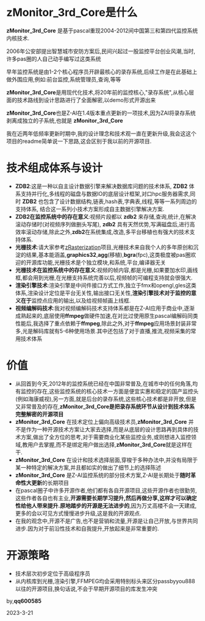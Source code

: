 # zMonitor_3rd_Core是什么

**zMonitor_3rd_Core** 是基于pascal重现2004-2012间中国第三和第四代监控系统内核技术.

2006年公安部提出智慧城市安防方案后,民间兴起过一股监控平台创业风潮,当时,许多pas圈的人自己动手编写过这类系统

早年监控系统是由1-2个核心程序员开辟最核心的录存系统,后续工作是在此基础上做外围应用,例如:前台监控,系统管理员,查询,等等

**zMonitor_3rd_Core**是用现代化技术,将20年前的监控核心,"录存系统",从核心层面的技术路线到设计思路进行了全面解密,以demo形式开源出来

**zMonitor_3rd_Core**也是Z-AI在1.4版本重点更新的一项技术,因为ZAI将录存系统剥离成独立的子系统,也就是 **zMonitor_3rd_Core**

我在近两年低频率更新时期中,我的设计理念和技术观一直在更新升级,我会这这个项目的readme简单说一下思路,这会区别于我以前的开源项目.


# 技术组成体系与设计

- **ZDB2**:这是一种以自主设计数据引擎来解决数据库问题的技术体系, **ZDB2** 体系支持并行化,多线程的磁盘与数据IO的底层设计框架,对口hpc服务器需求,同时 **ZDB2** 也包含了设计数据结构,链表,hash表,字典表,线程,等等一系列周边的支持体系, 结合这一系列小技术方案形成自主数据引擎解决方案.
- **ZDB2在监控系统中的存在意义**:视频片段都以 **zdb2** 来存储,查询,统计,在解决滚动存储时(对视频序列做删头写尾), **zdb2** 具有天然优势,写满磁盘后,进行高效率滚动存储,除此之外,**zdb2**在系统集成,改造,多平台移植也有强大的技术支持体系.
- **光栅技术**:请大家参考[zRasterization](https://github.com/PassByYou888/zRasterization)项目,光栅技术来自我个人的多年原创和沉淀的结果,基本能涵盖,**graphics32**,**agg**(移植),**bgra**(fpc),这类极度被pas圈欢迎的开源库功能,光栅技术是个独立模块,和系统,平台,编译器无关
- **光栅技术在监控系统中的存在意义**:视频的帧内容,都是光栅,如果要加水印,画线框,都会用到光栅,在光栅支持系统完善以后,视频帧的可编程支持就会很强大.
- **渲染引擎技术**:渲染引擎是中间件接口方式工作,独立于fmx和opengl,gles这类体系,渲染设计定位是平台无关性,输出接口无关性,**渲染引擎技术对于监控的意义在于**监控点应用的输出,以及给视频帧画上线框.
- **视频编解码技术**:我对视频编解码技术支持体系都是在Z-AI应用于商业中,逐渐成熟起来的,底层使用**ffmpeg**做硬件加速,在对比过使用原生pascal编解码同类性能后,我选择了重点依赖于**ffmpeg**,除此之外,对于**ffmpeg**应用场景封装非常多,光是解码库就有5-6种使用场景.其中还包括了对于直播,推流,视频采集的常用技术体系

# 价值

- 从回首到今天,2012年的监控系统已经在中国非常普及,在城市中的任何角落,均有监控的存在,这些监控系统的核心技术一方面是便宜实惠和稳定的国产监控头(例如海康威视),另一方面,就是后台的录存系统,这些核心技术都是非开放,但是又非常普及的存在,**zMonitor_3rd_Core是把录存系统环节从设计到技术体系完整解密的开源项目**
- **zMonitor_3rd_Core** 在技术定位上偏向高级技术员,**zMonitor_3rd_Core** 并不是作为一种开源技术方案让大家去选择,而是从底层的设计思路再到具体的技术方案,做出了全方位的思考,对于需要商业化某些监控业务,或则想进入监控领域,教用户去掌握,而不是绑定用户做出选择,**zMonitor_3rd_Core**就是这样在干.
- **zMonitor_3rd_Core** 在设计和技术选择层面,穿梭于多种办法中,并没有局限于某一种特定的解决方案,并且都如实的做出了细节上的选择陈述
- **zMonitor_3rd_Core** 是Z-AI监控系统的部分技术方案,Z-AI是长期处于**随时革命性大更新**的长期项目
- 在pascal圈子中许多开源作者,他们都有各自开源项目,这些开源作者也很勤劳,这些作者各自也有主业,**开源需要长期学习提升,然后再做分享,这样才可以确定性给他人带来提升.原地踏步的开源是无法进步的**,因为万丈高楼不会一天建成,更多的会以可见方式慢慢进步升级,这是我的开源观点.
- 在我的观念中,开源不是广告,也不是营销和流量,开源是让自己开放,与世界共同进步.因为对于前沿性技术和自我提升,开放起来是非常重要的.

# 开源策略

- 技术层次初步定位于高级程序员
- 从内核库到光栅,渲染引擎,FFMPEG均会采用特别标头来区分passbyyou888以往的开源项目,换句话说,不会于早期开源项目的库发生冲突


by,**qq600585**

2023-3-21


